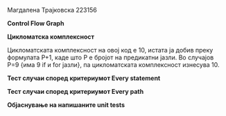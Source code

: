 Магдалена Трајковска 223156

**Control Flow Graph**

**Цикломатска комплексност**

Цикломатската комплексност на овој код е 10, истата ја добив преку формулата P+1, каде што P е бројот на предикатни јазли. Во случајoв P=9 {има 9 if и for јазли}, па цикломатската комплексност изнесува 10.

**Тест случаи според критериумот Every statement**

**Тест случаи според критериумот Every path**

**Објаснување на напишаните unit tests**

